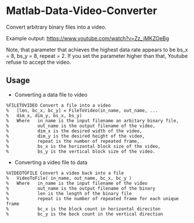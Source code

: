 # Matlab-Data-Video-Converter
Convert arbitrary binary files into a video. 

Example output: https://www.youtube.com/watch?v=Zz_jMKZOeBg

Note, that parameter that achieves the highest data rate appears to be bs_x = 8, bs_y = 8, repeat = 2. If you set the parameter higher than that, Youtube refuse to accept the video. 
## Usage
- Converting a data file to video
```
%FILETOVIDEO Convert a file into a video
%   [len, bc_x, bc_y] = FileToVideo(in_name, out_name, ...
%   dim_x, dim_y, bs_x, bs_y)
%   Where   in_name is the input filename an arbitary binary file, 
%           out_name is the output filename of the video,
%           dim_x is the desired width of the video,
%           dim_y is the desired height of the video,
%           repeat is the number of repeated frame,
%           bs_x is the horizontal block size of the video,
%           bs_y is the vertical block size of the video.
```
- Converting a video file to data
```
%VIDEOTOFILE Convert a video back into a file
%   VideoToFile( in_name, out_name, bc_x, bc_y )
%   Where   in_name is the input filename of the video
%           out_name is the output filename of the binary
%           len is the length of the binary file
%           repeat is the number of repeated frame for each unique frame
%           bc_x is the block count in horizontal direciton
%           bc_y is the bock count in the vertical direction
```


